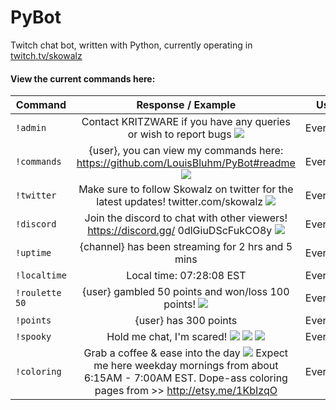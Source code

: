# PyBot
Twitch chat bot, written with Python, currently operating in [twitch.tv/skowalz](http://www.twitch.tv/skowalz)

#### View the current commands here:

| Command        | Response / Example    | User |
| ------------- |:-------------:| ----------------|
| `!admin`      | Contact KRITZWARE if you have any queries or wish to report bugs ![](https://static-cdn.jtvnw.net/emoticons/v1/354/1.0) | Everyone |
| `!commands` | {user}, you can view my commands here: https://github.com/LouisBluhm/PyBot#readme ![](https://static-cdn.jtvnw.net/emoticons/v1/28/1.0)| Everyone |
| `!twitter` | Make sure to follow Skowalz on twitter for the latest updates! twitter.com/skowalz ![](https://static-cdn.jtvnw.net/emoticons/v1/88/1.0) | Everyone |
| `!discord` | Join the discord to chat with other viewers! https://discord.gg/ 0dlGiuDScFukCO8y ![](https://static-cdn.jtvnw.net/emoticons/v1/30259/1.0) | Everyone |
| `!uptime`      | {channel} has been streaming for 2 hrs and 5 mins       | Everyone |
| `!localtime` | Local time: 07:28:08 EST | Everyone |
| `!roulette 50` | {user} gambled 50 points and won/loss 100 points! ![](https://static-cdn.jtvnw.net/emoticons/v1/88/1.0) | Everyone |
| `!points` | {user} has 300 points | Everyone |
| `!spooky` | Hold me chat, I'm scared! ![](https://static-cdn.jtvnw.net/emoticons/v1/28087/1.0) ![](https://static-cdn.jtvnw.net/emoticons/v1/28087/1.0) ![](https://static-cdn.jtvnw.net/emoticons/v1/28087/1.0) | Everyone
| `!coloring` | Grab a coffee & ease into the day ![](https://static-cdn.jtvnw.net/jtv_user_pictures/chansub-global-emoticon-ebf60cd72f7aa600-24x18.png) Expect me here weekday mornings from about 6:15AM - 7:00AM EST. Dope-ass coloring pages from >> http://etsy.me/1KbIzqO | Everyone